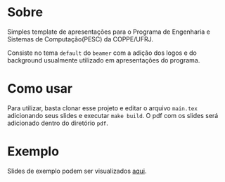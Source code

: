 # Sobre

Simples template de apresentações para o Programa de Engenharia e Sistemas de Computação(PESC)
da COPPE/UFRJ.

Consiste no tema `default` do `beamer` com a adição dos logos e do background usualmente
utilizado em apresentações do programa.

# Como usar

Para utilizar, basta clonar esse projeto e editar o arquivo `main.tex` adicionando seus
slides e executar `make build`. O pdf com os slides será adicionado dentro do diretório `pdf`.

# Exemplo

Slides de exemplo podem ser visualizados [aqui](https://github.com/andrestc/apresentacao-pesc-latex/blob/master/pdf/main.pdf).

